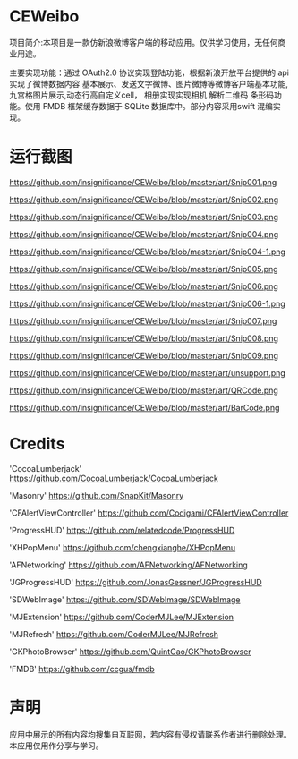 # CEWeibo

项目简介:本项目是一款仿新浪微博客户端的移动应用。仅供学习使用，无任何商业用途。

主要实现功能：通过 OAuth2.0 协议实现登陆功能，根据新浪开放平台提供的 api 实现了微博数据内容 基本展示、发送文字微博、图片微博等微博客户端基本功能, 九宫格图片展示,动态行高自定义cell， 相册实现实现相机 解析二维码 条形码功能。使用 FMDB 框架缓存数据于 SQLite 数据库中。部分内容采用swift 混编实现。



# 运行截图

https://github.com/insignificance/CEWeibo/blob/master/art/Snip001.png

https://github.com/insignificance/CEWeibo/blob/master/art/Snip002.png

https://github.com/insignificance/CEWeibo/blob/master/art/Snip003.png

https://github.com/insignificance/CEWeibo/blob/master/art/Snip004.png

https://github.com/insignificance/CEWeibo/blob/master/art/Snip004-1.png

https://github.com/insignificance/CEWeibo/blob/master/art/Snip005.png

https://github.com/insignificance/CEWeibo/blob/master/art/Snip006.png

https://github.com/insignificance/CEWeibo/blob/master/art/Snip006-1.png

https://github.com/insignificance/CEWeibo/blob/master/art/Snip007.png

https://github.com/insignificance/CEWeibo/blob/master/art/Snip008.png

https://github.com/insignificance/CEWeibo/blob/master/art/Snip009.png

https://github.com/insignificance/CEWeibo/blob/master/art/unsupport.png

https://github.com/insignificance/CEWeibo/blob/master/art/QRCode.png

https://github.com/insignificance/CEWeibo/blob/master/art/BarCode.png



# Credits

  'CocoaLumberjack'        https://github.com/CocoaLumberjack/CocoaLumberjack
  
  'Masonry'                https://github.com/SnapKit/Masonry
  
  'CFAlertViewController'  https://github.com/Codigami/CFAlertViewController 
  
  'ProgressHUD'            https://github.com/relatedcode/ProgressHUD
  
  'XHPopMenu'              https://github.com/chengxianghe/XHPopMenu
  
  'AFNetworking'           https://github.com/AFNetworking/AFNetworking
  
  'JGProgressHUD'          https://github.com/JonasGessner/JGProgressHUD
  
  'SDWebImage'             https://github.com/SDWebImage/SDWebImage
  
  'MJExtension'            https://github.com/CoderMJLee/MJExtension
  
  'MJRefresh'              https://github.com/CoderMJLee/MJRefresh
  
  'GKPhotoBrowser'         https://github.com/QuintGao/GKPhotoBrowser
  
  'FMDB'                   https://github.com/ccgus/fmdb
  
  
  # 声明
  
  应用中展示的所有内容均搜集自互联网，若内容有侵权请联系作者进行删除处理。本应用仅用作分享与学习。
  

